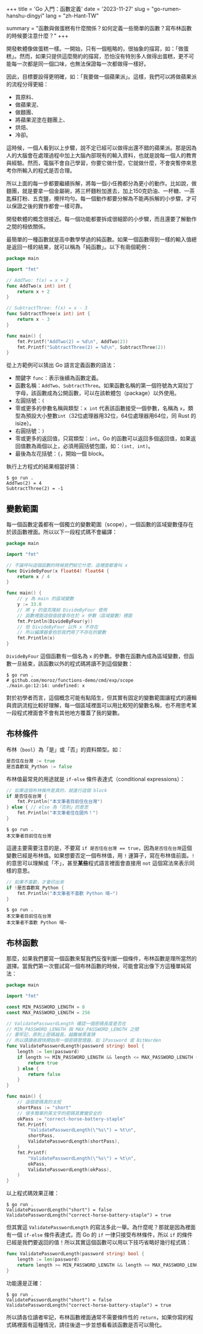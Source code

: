 +++
title = 'Go 入門：函數定義'
date = '2023-11-27'
slug = "go-rumen-hanshu-dingyi"
lang = "zh-Hant-TW"

summary = "函數與做蛋糕有什麼關係？如何定義一些簡單的函數？寫布林函數的時候要注意什麼？"
+++

開發軟體像做蛋糕一樣。一開始，只有一個粗略的，很抽象的描寫，如：「做蛋糕」。然而，如果只提供這麼簡約的描寫，恐怕沒有特別多人做得出蛋糕，更不可能每一次都是同一個口味，也無法保證每一次都做得一樣好。

因此，目標要設得更明確，如：「我要做一個蘋果派」。這樣，我們可以將做蘋果派的流程分得更細：

* 買原料、
* 做蘋果泥、
* 做麵團、
* 將蘋果泥塗在麵團上、
* 烘焙、
* 冷卻。

這時候，一個人看到以上步驟，說不定已經可以做得出還不錯的蘋果派。那是因為人的大腦會在處理過程中加上大腦內部現有的輸入資料，也就是說每一個人的教育與經驗。然而，電腦不會自己學習，你要它做什麼，它就做什麼，不會突暫停來思考你所輸入的程式是否合理。

所以上面的每一步都要繼續拆解，將每一個小任務都分為更小的動作。比如說，做麵團，就是要拿一個金屬碗，將三杯麵粉加進去，加上150克奶油、一杯糖、一茶匙蘇打粉、五克鹽，攪拌均勻。每一個動作都要分解為不能再拆解的小步驟，才可以保證之後的實作都會一樣可靠。

開發軟體的概念很接近。每一個功能都要拆成很細節的小步驟，而且還要了解動作之間的相依關係。

最簡單的一種函數就是高中數學學過的純函數。如果一個函數得到一樣的輸入值總是返回一樣的結果，就可以稱為「純函數」。以下有兩個範例：

```go
package main

import "fmt"

// AddTwo: f(x) = x + 2
func AddTwo(x int) int {
    return x + 2
}

// SubtractThree: f(x) = x - 3
func SubtractThree(x int) int {
    return x - 3
}

func main() {
    fmt.Printf("AddTwo(2) = %d\n", AddTwo(2))
    fmt.Printf("SubtractThree(2) = %d\n", SubtractThree(2))
}
```

從上方範例可以猜出 Go 語言定義函數的語法：

* 關鍵字 `func`：表示後續為函數定義。
* 函數名稱：`AddTwo`、`SubtractThree`。如果函數名稱的第一個符號為大寫拉丁字母，該函數成為公開函數，可以在該軟體包（package）以外使用。
* 左圓括號：`(`
* 零或更多的參數名稱與類型：`x int` 代表該函數接受一個參數，名稱為 `x`，類型為預設大小整數`int`（32位處理器用32位，64位處理器用64位，同 Rust 的 isize）。
* 右圓括號：`)`
* 零或更多的返回值，只寫類型：`int`。Go 的函數可以返回多個返回值，如果返回值數為兩個以上，必須用圓括號包圍，如：`(int, int)`。
* 最後為左花括號：`{`，開始一個 block。

執行上方程式的結果相當好猜：

```shell
$ go run .
AddTwo(2) = 4
SubtractThree(2) = -1
```

## 變數範圍

每一個函數定義都有一個獨立的變數範圍（scope），一個函數的區域變數僅存在於該函數裡面。所以以下一段程式碼不會編譯：

```go
package main

import "fmt"

// 不論呼叫這個函數的時候我們給它什麼，這裡面都會叫 x
func DivideByFour(x float64) float64 {
    return x / 4
}

func main() {
    // y 為 main 的區域變數
    y := 33.0
    // 將 y 的值克隆給 DivideByFour 使用
    // 函數裡面這個值就會存在於 x 參數（區域變數）裡面
    fmt.Println(DivideByFour(y))
    // 但 DivideByFour 以外 x 不存在
    // 所以編譯器會抱怨我們用了不存在的變數
    fmt.Println(x)
}
```

`DivideByFour` 這個函數有一個名為 `x` 的參數。參數在函數內成為區域變數，但函數一旦結束，該函數以外的程式碼將讀不到這個變數：

```shell
$ go run .
# github.com/moroz/functions-demo/cmd/exp/scope
./main.go:12:14: undefined: x
```

對於初學者而言，這個概念可能有點陌生，但其實有固定的變數範圍讓程式的邏輯與資訊流程比較好理解，每一個區域裡面可以用比較短的變數名稱，也不用思考某一段程式裡面會不會有其他地方覆蓋了我的變數。

## 布林條件

布林（`bool`）為「是」或「否」的資料類型。如：

```go
是否住在台灣 := true
是否喜歡寫_Python := false
```

布林值最常見的用途就是 `if-else` 條件表達式（conditional expressions）：

```go
// 如果這個布林條件是真的，就進行這個 block
if 是否住在台灣 {
    fmt.Println("本文筆者目前住在台灣")
} else { // else 為「否則」的意思
    fmt.Println("本文筆者住在國外！")
}
```

```shell
$ go run .
本文筆者目前住在台灣
```

這邊主要需要注意的是，不要寫 `if 是否住在台灣 == true`，因為`是否住在台灣`這個變數已經是布林值。如果想要否定一個布林值，用 `!` 運算子，寫在布林值前面。`!` 的意思可以理解成「不」，甚至**某些**程式語言裡面會直接用 `not` 這個寫法來表示同樣的意思。

```go
// 如果不喜歡，才會印出來
if !是否喜歡寫_Python {
    fmt.Println("本文筆者不喜歡 Python 唷~")
}
```

```shell
$ go run .
本文筆者目前住在台灣
本文筆者不喜歡 Python 唷~
```

## 布林函數

那麼，如果我們要寫一個函數來幫我們反復判斷一個條件，布林函數是理所當然的選擇。當我們第一次嘗試寫一個布林函數的時候，可能會寫出像下方這種單純寫法：

```go
package main

import "fmt"

const MIN_PASSWORD_LENGTH = 8
const MAX_PASSWORD_LENGTH = 256

// ValidatePasswordLength 確認一個密碼長度是否在
// MIN_PASSWORD_LENGTH 與 MAX_PASSWORD_LENGTH 之間
// 要牢記，原則上密碼越長，越難被黑客猜
// 所以請讀者趕快開始用一個密碼管理器，如 1Password 或 BitWarden
func ValidatePasswordLength(password string) bool {
    length := len(password)
    if length >= MIN_PASSWORD_LENGTH && length <= MAX_PASSWORD_LENGTH {
        return true
    } else {
        return false
    }
}

func main() {
    // 這個密碼真的太短
    shortPass := "short"
    // 很多簡單的英文字的密碼其實蠻安全的
    okPass := "correct-horse-battery-staple"
    fmt.Printf(
        "ValidatePasswordLength(\"%s\") = %t\n",
        shortPass,
        ValidatePasswordLength(shortPass),
    )
    fmt.Printf(
        "ValidatePasswordLength(\"%s\") = %t\n",
        okPass,
        ValidatePasswordLength(okPass),
    )
}
```

以上程式碼效果正確：

```shell
$ go run .
ValidatePasswordLength("short") = false
ValidatePasswordLength("correct-horse-battery-staple") = true
```

但其實這 `ValidatePasswordLength` 的寫法多此一舉。為什麼呢？那就是因為裡面有一個 `if-else` 條件表達式，而 Go 的 `if` 一律只接受布林條件，所以 `if` 的條件已經是我們要返回的值！所以其實這個函數可以用以下技巧省略好幾行程式碼：

```go
func ValidatePasswordLength(password string) bool {
    length := len(password)
    return length >= MIN_PASSWORD_LENGTH && length <= MAX_PASSWORD_LENGTH
}
```

功能還是正確：

```shell
$ go run .
ValidatePasswordLength("short") = false
ValidatePasswordLength("correct-horse-battery-staple") = true
```

所以請各位讀者牢記，布林函數裡面通常不需要條件性的 `return`，如果你寫的程式碼裡面有這種情況，請往後退一步並想看看該函數是否可以簡化。
